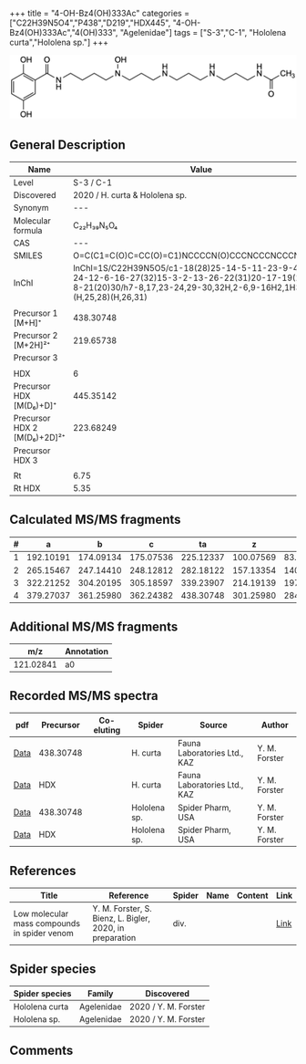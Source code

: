 +++
title = "4-OH-Bz4(OH)333Ac"
categories = ["C22H39N5O4","P438","D219","HDX445",
"4-OH-Bz4(OH)333Ac","4(OH)333",
"Agelenidae"]
tags = ["S-3","C-1",
"Hololena curta","Hololena sp."]
+++

![](/img/4-OH-Bz4(OH)333Ac.png)

## General Description

| Name                       | Value              |
|----------------------------|--------------------|
| Level                      | S-3 / C-1          |
| Discovered                 | 2020 / H. curta & Hololena sp. |
| Synonym                    | ---                |
| Molecular formula          | C₂₂H₃₉N₅O₄                   |
| CAS                        | ---                |
| SMILES | O=C(C1=C(O)C=CC(O)=C1)NCCCCN(O)CCCNCCCNCCCNC(C)=O  |
| InChI  | InChI=1S/C22H39N5O5/c1-18(28)25-14-5-11-23-9-4-10-24-12-6-16-27(32)15-3-2-13-26-22(31)20-17-19(29)7-8-21(20)30/h7-8,17,23-24,29-30,32H,2-6,9-16H2,1H3,(H,25,28)(H,26,31)  |
|                            |                    |
| Precursor 1 [M+H]⁺         | 438.30748                   |
| Precursor 2 [M+2H]²⁺       | 219.65738                   |
| Precursor 3                |                    |
|                            |                    |
| HDX                        | 6                   |
| Precursor HDX   [M(D₆)+D]⁺   | 445.35142                   |
| Precursor HDX 2 [M(D₆)+2D]²⁺ | 223.68249                    |
| Precursor HDX 3            |                    |
|                            |                    |
| Rt                         | 6.75                   |
| Rt HDX                     | 5.35                   |

## Calculated MS/MS fragments

| # | a         | b         | c         | ta        | z         | y         | tz        |
|---|-----------|-----------|-----------|-----------|-----------|-----------|-----------|
| 1 | 192.10191 | 174.09134 | 175.07536 | 225.12337 | 100.07569 | 83.04914 | 117.10224 |
| 2 | 265.15467 | 247.14410 | 248.12812 | 282.18122 | 157.13354 | 140.10699 | 174.16009 |
| 3 | 322.21252 | 304.20195 | 305.18597 | 339.23907 | 214.19139 | 197.16484 | 247.21285 |
| 4 | 379.27037 | 361.25980 | 362.24382 | 438.30748 | 301.25980 | 284.23325 | 318.28635 |

## Additional MS/MS fragments

| m/z | Annotation |
|-----|------------|
| 121.02841 | a0         |

## Recorded MS/MS spectra

| pdf                                             | Precursor | Co-eluting | Spider      | Source                       | Author        |
|-------------------------------------------------|-----------|------------|-------------|------------------------------|---------------|
| [Data](/pdf/H-curta/438_4-OH-Bz4(OH)333Ac_Hc.pdf) | 438.30748 |           | H. curta | Fauna Laboratories Ltd., KAZ | Y. M. Forster |
| [Data](/pdf/H-curta/438_4-OH-Bz4(OH)333Ac_Hc_HDX.pdf) | HDX |           | H. curta | Fauna Laboratories Ltd., KAZ | Y. M. Forster |
| [Data](/pdf/Hololena-sp/438_4-OH-Bz4(OH)333Ac_Ho-sp.pdf) | 438.30748 |           | Hololena sp. | Spider Pharm, USA | Y. M. Forster |
| [Data](/pdf/Hololena-sp/438_4-OH-Bz4(OH)333Ac_Ho-sp_HDX.pdf) | HDX |           | Hololena sp. | Spider Pharm, USA | Y. M. Forster |


## References

| Title | Reference | Spider | Name | Content | Link |
|-------|-----------|--------|------|---------|------|
| Low molecular mass compounds in spider venom      | Y. M. Forster, S. Bienz, L. Bigler, 2020, in preparation          | div.       |   |   | [Link](unknown) |

## Spider species

| Spider species     | Family     | Discovered           |
|--------------------|------------|----------------------|
| Hololena curta | Agelenidae | 2020 / Y. M. Forster |
| Hololena sp. | Agelenidae | 2020 / Y. M. Forster |


## Comments
